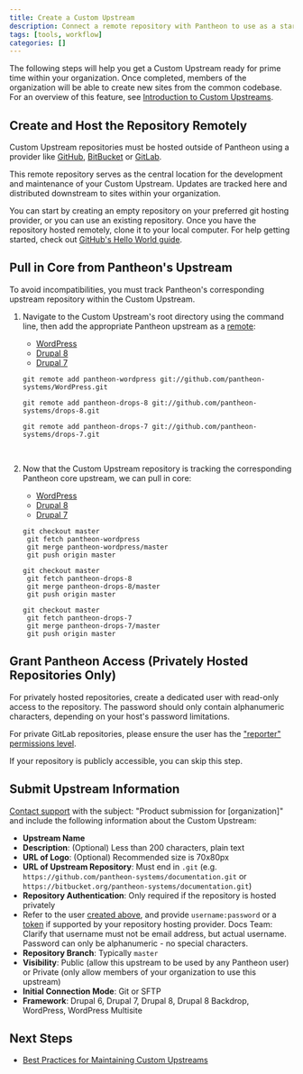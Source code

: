```yaml
---
title: Create a Custom Upstream
description: Connect a remote repository with Pantheon to use as a starting point for new sites.
tags: [tools, workflow]
categories: []
---
```


The following steps will help you get a Custom Upstream ready for prime time within your organization. Once completed, members of the organization will be able to create new sites from the common codebase. For an overview of this feature, see [Introduction to Custom Upstreams](/docs/custom-upstream).

## Create and Host the Repository Remotely
Custom Upstream repositories must be hosted outside of Pantheon using a provider like [GitHub](https://github.com/), [BitBucket](https://bitbucket.org/) or [GitLab](https://about.gitlab.com/).

This remote repository serves as the central location for the development and maintenance of your Custom Upstream. Updates are tracked here and distributed downstream to sites within your organization.

You can start by creating an empty repository on your preferred git hosting provider, or you can use an existing repository. Once you have the repository hosted remotely, clone it to your local computer. For help getting started, check out [GitHub's Hello World guide](https://guides.github.com/activities/hello-world/).


## Pull in Core from Pantheon's Upstream
To avoid incompatibilities, you must track Pantheon's corresponding upstream repository within the Custom Upstream.

1. Navigate to the Custom Upstream's root directory using the command line, then add the appropriate Pantheon upstream as a [remote](https://git-scm.com/docs/git-remote):
    <!-- Nav tabs -->
    <ul class="nav nav-tabs" role="tablist">
      <li id="wptab1" role="presentation" class="active"><a href="#wp1" aria-controls="wp1" role="tab" data-toggle="tab">WordPress</a></li>
      <li id="d8tab1" role="presentation"><a href="#d81" aria-controls="d81" role="tab" data-toggle="tab">Drupal 8</a></li>
      <li id="d7tab1" role="presentation"><a href="#d71" aria-controls="d71" role="tab" data-toggle="tab">Drupal 7</a></li>
    </ul>

    <!-- Tab panes -->
    <div class="tab-content">
    <div role="tabpanel" class="tab-pane active" id="wp1">
    <pre id="git-pull-wp"><code class="command hljs" data-lang="hljs">git remote add pantheon-wordpress git://github.com/pantheon-systems/WordPress.git</code></pre>
    </div>
    <div role="tabpanel" class="tab-pane" id="d81">
    <pre id="git-pull-drops-8"><code class="command hljs" data-lang="hljs">git remote add pantheon-drops-8 git://github.com/pantheon-systems/drops-8.git</code></pre>
    </div>
    <div role="tabpanel" class="tab-pane" id="d71">
    <pre id="git-pull-drops-7"><code class="command hljs" data-lang="hljs">git remote add pantheon-drops-7 git://github.com/pantheon-systems/drops-7.git</code></pre>
    </div>
    </div><br>

2. Now that the Custom Upstream repository is tracking the corresponding Pantheon core upstream, we can pull in core:
    <!-- Nav tabs -->
    <ul class="nav nav-tabs" role="tablist">
      <li id="wptab" role="presentation" class="active"><a href="#wp" aria-controls="wp" role="tab" data-toggle="tab">WordPress</a></li>
      <li id="d8tab" role="presentation"><a href="#d8" aria-controls="d8" role="tab" data-toggle="tab">Drupal 8</a></li>
      <li id="d7tab" role="presentation"><a href="#d7" aria-controls="d7" role="tab" data-toggle="tab">Drupal 7</a></li>
    </ul>

    <!-- Tab panes -->
    <div class="tab-content">
    <div role="tabpanel" class="tab-pane active" id="wp">
    <pre id="git-pull-wp"><code class="command hljs" data-lang="hljs">git checkout master
    git fetch pantheon-wordpress
    git merge pantheon-wordpress/master
    git push origin master</code></pre>
    </div>
    <div role="tabpanel" class="tab-pane" id="d8">
    <pre id="git-pull-drops-8"><code class="command hljs" data-lang="hljs">git checkout master
    git fetch pantheon-drops-8
    git merge pantheon-drops-8/master
    git push origin master</code></pre>
    </div>
    <div role="tabpanel" class="tab-pane" id="d7">
    <pre id="git-pull-drops-7"><code class="command hljs" data-lang="hljs">git checkout master
    git fetch pantheon-drops-7
    git merge pantheon-drops-7/master
    git push origin master</code></pre>
    </div>
    </div>

## Grant Pantheon Access (Privately Hosted Repositories Only)
For privately hosted repositories, create a dedicated user with read-only access to the repository. The password should only contain alphanumeric characters, depending on your host's password limitations.

For private GitLab repositories, please ensure the user has the ["reporter" permissions level](https://docs.gitlab.com/ce/user/permissions.html#permissions).


If your repository is publicly accessible, you can skip this step.

## Submit Upstream Information
[Contact support](/docs/getting-support) with the subject: "Product submission for [organization]" and include the following information about the Custom Upstream:

- **Upstream Name**
- **Description**: (Optional) Less than 200 characters, plain text
- **URL of Logo**: (Optional) Recommended size is 70x80px
- **URL of Upstream Repository**: Must end in `.git` (e.g. `https://github.com/pantheon-systems/documentation.git` or `https://bitbucket.org/pantheon-systems/documentation.git`)
- **Repository Authentication**: Only required if the repository is hosted privately
 - Refer to the user [created above](#grant-pantheon-access-privately-hosted-repositories-only), and provide `username:password` or a [token](https://help.github.com/articles/creating-a-personal-access-token-for-the-command-line/) if supported by your repository hosting provider. Docs Team: Clarify that username must not be email address, but actual username. Password can only be alphanumeric - no special characters. 
- **Repository Branch**: Typically `master`
- **Visibility**: Public (allow this upstream to be used by any Pantheon user) or Private (only allow members of your organization to use this upstream)
- **Initial Connection Mode**: Git or SFTP
- **Framework**: Drupal 6, Drupal 7, Drupal 8, Drupal 8 Backdrop, WordPress, WordPress Multisite


## Next Steps
- [Best Practices for Maintaining Custom Upstreams](/docs/maintain-custom-upstream)
